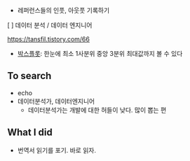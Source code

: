 - 레퍼런스들의 인풋, 아웃풋 기록하기

[ ] 데이터 분석 / 데이터 엔지니어

https://tansfil.tistory.com/66


- [박스플롯](https://boxnwhis.kr/2019/02/19/boxplot.html): 한눈에 최소  1사분위 중앙 3분위 최대값까지 볼 수 있다 



## To search
- echo 
- 데이터분석가, 데이터엔지니어
  - 데이터분석가는 개발에 대한 허들이 낮다. 많이 뽑는 편

## What I did
- 번역서 읽기를 포기. 바로 읽자.